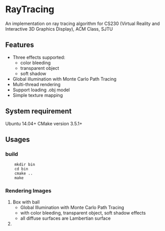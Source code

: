 # RayTracing
An implementation on ray tracing algorithm for CS230 (Virtual Reality and Interactive 3D Graphics Display), ACM Class, SJTU

## Features
* Three effects supported:
    * color bleeding
    * transparent object
    * soft shadow
* Global illumination with Monte Carlo Path Tracing
* Multi-thread rendering
* Support loading .obj model
* Simple texture mapping

## System requirement
Ubuntu 14.04+
CMake version 3.5.1+

## Usages
### build
```
    mkdir bin
    cd bin
    cmake ..
    make
```
### Rendering Images
1. Box with ball
    * Global Illumination with Monte Carlo Path Tracing
    * with color bleeding, transparent object, soft shadow effects
    * all diffuse surfaces are Lambertian surface
2.

